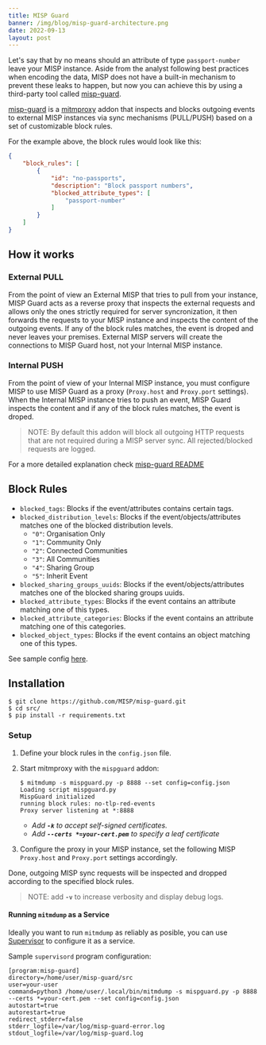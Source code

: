 ```yaml
---
title: MISP Guard
banner: /img/blog/misp-guard-architecture.png
date: 2022-09-13
layout: post
---
```


Let's say that by no means should an attribute of type `passport-number` leave your MISP instance. Aside from the analyst following best practices when encoding the data, MISP does not have a built-in mechanism to prevent these leaks to happen, but now you can achieve this by using a third-party tool called [misp-guard](https://github.com/MISP/misp-guard/).

[misp-guard](https://github.com/MISP/misp-guard/) is a [mitmproxy](https://mitmproxy.org/) addon that inspects and blocks outgoing events to external MISP instances via sync mechanisms (PULL/PUSH) based on a set of customizable block rules.

For the example above, the block rules would look like this:
```json
{
    "block_rules": [
        {
            "id": "no-passports",
            "description": "Block passport numbers",
            "blocked_attribute_types": [
                "passport-number"
            ]
        }
    ]
}
```

## How it works
### External PULL
From the point of view an External MISP that tries to pull from your instance, MISP Guard acts as a reverse proxy that inspects the external requests and allows only the ones strictly required for server syncronization, it then forwards the requests to your MISP instance and inspects the content of the outgoing events. If any of the block rules matches, the event is droped and never leaves your premises.
External MISP servers will create the connections to MISP Guard host, not your Internal MISP instance.

### Internal PUSH
From the point of view of your Internal MISP instance, you must configure MISP to use MISP Guard as a proxy (`Proxy.host` and `Proxy.port` settings).
When the Internal MISP instance tries to push an event, MISP Guard inspects the content and if any of the block rules matches, the event is droped.

> NOTE: By default this addon will block all outgoing HTTP requests that are not required during a MISP server sync. All rejected/blocked requests are logged.

For a more detailed explanation check [misp-guard README](https://github.com/righel/misp-guard/blob/main/README.md)

## Block Rules

* `blocked_tags`: Blocks if the event/attributes contains certain tags.
* `blocked_distribution_levels`: Blocks if the event/objects/attributes matches one of the blocked distribution levels.
  * `"0"`: Organisation Only
  * `"1"`: Community Only
  * `"2"`: Connected Communities
  * `"3"`: All Communities
  * `"4"`: Sharing Group
  * `"5"`: Inherit Event
* `blocked_sharing_groups_uuids`: Blocks if the event/objects/attributes matches one of the blocked sharing groups uuids.
* `blocked_attribute_types`: Blocks if the event contains an attribute matching one of this types.
* `blocked_attribute_categories`: Blocks if the event contains an attribute matching one of this categories.
* `blocked_object_types`: Blocks if the event contains an object matching one of this types.

See sample config [here](https://github.com/MISP/misp-guard/blob/main/src/test/test_config.json).

## Installation
```console
$ git clone https://github.com/MISP/misp-guard.git
$ cd src/
$ pip install -r requirements.txt
```

### Setup
1. Define your block rules in the `config.json` file.
2. Start mitmproxy with the `mispguard` addon:
    ```console
    $ mitmdump -s mispguard.py -p 8888 --set config=config.json
    Loading script mispguard.py
    MispGuard initialized
    running block rules: no-tlp-red-events
    Proxy server listening at *:8888
    ``` 
    * _Add **`-k`** to accept self-signed certificates._
    * _Add **`--certs *=your-cert.pem`** to specify a leaf certificate_

3. Configure the proxy in your MISP instance, set the following MISP  `Proxy.host` and `Proxy.port` settings accordingly.

Done, outgoing MISP sync requests will be inspected and dropped according to the specified block rules.

> NOTE: add **`-v`** to increase verbosity and display debug logs.

#### Running `mitmdump` as a Service
Ideally you want to run `mitmdump` as reliably as posible, you can use [Supervisor](http://supervisord.org/) to configure it as a service.

Sample `supervisord` program configuration:
```
[program:misp-guard]
directory=/home/user/misp-guard/src
user=your-user
command=python3 /home/user/.local/bin/mitmdump -s mispguard.py -p 8888 --certs *=your-cert.pem --set config=config.json
autostart=true
autorestart=true
redirect_stderr=false
stderr_logfile=/var/log/misp-guard-error.log
stdout_logfile=/var/log/misp-guard.log
```


